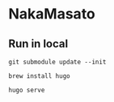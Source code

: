 # NakaMasato

## Run in local

```
git submodule update --init
```

```
brew install hugo
```

```
hugo serve
```
